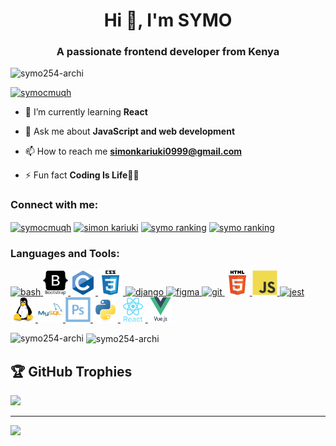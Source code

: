 <h1 align="center">Hi 👋, I'm SYMO</h1>
<h3 align="center">A passionate frontend developer from Kenya</h3>

<p align="left"> <img src="https://komarev.com/ghpvc/?username=symo254-archi&label=Profile%20views&color=0e75b6&style=flat" alt="symo254-archi" /> </p>

<p align="left"> <a href="https://twitter.com/symocmuqh" target="blank"><img src="https://img.shields.io/twitter/follow/symocmuqh?logo=twitter&style=for-the-badge" alt="symocmuqh" /></a> </p>

- 🌱 I’m currently learning **React**

- 💬 Ask me about **JavaScript and web development**

- 📫 How to reach me **simonkariuki0999@gmail.com**

- ⚡ Fun fact **Coding Is Life🤣🤣**

<h3 align="left">Connect with me:</h3>
<p align="left">
<a href="https://twitter.com/symocmuqh" target="blank"><img align="center" src="https://raw.githubusercontent.com/rahuldkjain/github-profile-readme-generator/master/src/images/icons/Social/twitter.svg" alt="symocmuqh" height="30" width="40" /></a>
<a href="https://linkedin.com/in/simon kariuki" target="blank"><img align="center" src="https://raw.githubusercontent.com/rahuldkjain/github-profile-readme-generator/master/src/images/icons/Social/linked-in-alt.svg" alt="simon kariuki" height="30" width="40" /></a>
<a href="https://fb.com/symo ranking" target="blank"><img align="center" src="https://raw.githubusercontent.com/rahuldkjain/github-profile-readme-generator/master/src/images/icons/Social/facebook.svg" alt="symo ranking" height="30" width="40" /></a>
<a href="https://instagram.com/symo ranking" target="blank"><img align="center" src="https://raw.githubusercontent.com/rahuldkjain/github-profile-readme-generator/master/src/images/icons/Social/instagram.svg" alt="symo ranking" height="30" width="40" /></a>
</p>

<h3 align="left">Languages and Tools:</h3>
<p align="left"> <a href="https://www.gnu.org/software/bash/" target="_blank" rel="noreferrer"> <img src="https://www.vectorlogo.zone/logos/gnu_bash/gnu_bash-icon.svg" alt="bash" width="40" height="40"/> </a> <a href="https://getbootstrap.com" target="_blank" rel="noreferrer"> <img src="https://raw.githubusercontent.com/devicons/devicon/master/icons/bootstrap/bootstrap-plain-wordmark.svg" alt="bootstrap" width="40" height="40"/> </a> <a href="https://www.cprogramming.com/" target="_blank" rel="noreferrer"> <img src="https://raw.githubusercontent.com/devicons/devicon/master/icons/c/c-original.svg" alt="c" width="40" height="40"/> </a> <a href="https://www.w3schools.com/css/" target="_blank" rel="noreferrer"> <img src="https://raw.githubusercontent.com/devicons/devicon/master/icons/css3/css3-original-wordmark.svg" alt="css3" width="40" height="40"/> </a> <a href="https://www.djangoproject.com/" target="_blank" rel="noreferrer"> <img src="https://cdn.worldvectorlogo.com/logos/django.svg" alt="django" width="40" height="40"/> </a> <a href="https://www.figma.com/" target="_blank" rel="noreferrer"> <img src="https://www.vectorlogo.zone/logos/figma/figma-icon.svg" alt="figma" width="40" height="40"/> </a> <a href="https://git-scm.com/" target="_blank" rel="noreferrer"> <img src="https://www.vectorlogo.zone/logos/git-scm/git-scm-icon.svg" alt="git" width="40" height="40"/> </a> <a href="https://www.w3.org/html/" target="_blank" rel="noreferrer"> <img src="https://raw.githubusercontent.com/devicons/devicon/master/icons/html5/html5-original-wordmark.svg" alt="html5" width="40" height="40"/> </a> <a href="https://developer.mozilla.org/en-US/docs/Web/JavaScript" target="_blank" rel="noreferrer"> <img src="https://raw.githubusercontent.com/devicons/devicon/master/icons/javascript/javascript-original.svg" alt="javascript" width="40" height="40"/> </a> <a href="https://jestjs.io" target="_blank" rel="noreferrer"> <img src="https://www.vectorlogo.zone/logos/jestjsio/jestjsio-icon.svg" alt="jest" width="40" height="40"/> </a> <a href="https://www.linux.org/" target="_blank" rel="noreferrer"> <img src="https://raw.githubusercontent.com/devicons/devicon/master/icons/linux/linux-original.svg" alt="linux" width="40" height="40"/> </a> <a href="https://www.mysql.com/" target="_blank" rel="noreferrer"> <img src="https://raw.githubusercontent.com/devicons/devicon/master/icons/mysql/mysql-original-wordmark.svg" alt="mysql" width="40" height="40"/> </a> <a href="https://www.photoshop.com/en" target="_blank" rel="noreferrer"> <img src="https://raw.githubusercontent.com/devicons/devicon/master/icons/photoshop/photoshop-line.svg" alt="photoshop" width="40" height="40"/> </a> <a href="https://www.python.org" target="_blank" rel="noreferrer"> <img src="https://raw.githubusercontent.com/devicons/devicon/master/icons/python/python-original.svg" alt="python" width="40" height="40"/> </a> <a href="https://reactjs.org/" target="_blank" rel="noreferrer"> <img src="https://raw.githubusercontent.com/devicons/devicon/master/icons/react/react-original-wordmark.svg" alt="react" width="40" height="40"/> </a> <a href="https://vuejs.org/" target="_blank" rel="noreferrer"> <img src="https://raw.githubusercontent.com/devicons/devicon/master/icons/vuejs/vuejs-original-wordmark.svg" alt="vuejs" width="40" height="40"/> </a> </p>

<p><img align="left" src="https://github-readme-stats.vercel.app/api/top-langs?username=symo254-archi&show_icons=true&locale=en&layout=compact" alt="symo254-archi" /></p>

<p>&nbsp;<img align="center" src="https://github-readme-stats.vercel.app/api?username=symo254-archi&show_icons=true&locale=en" alt="symo254-archi" /></p>











## 🏆 GitHub Trophies
![](https://github-profile-trophy.vercel.app/?username=Symo254-archi&theme=radical&no-frame=true&no-bg=true&margin-w=4)

---
[![](https://visitcount.itsvg.in/api?id=Symo254-archi&icon=0&color=0)](https://visitcount.itsvg.in)

<!-- Proudly created with GPRM ( https://gprm.itsvg.in ) -->
